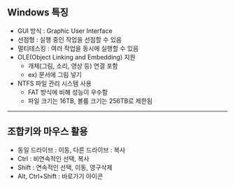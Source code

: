 ## Windows 특징

- GUI 방식 : Graphic User Interface
- 선점형 : 실행 중인 작업을 선점할 수 있음
- 멀티테스킹 : 여러 작업을 동시에 실행할 수 있음
- OLE(Object Linking and Embedding) 지원
  - 개체(그림, 소리, 영상 등) 연결 포함
  - ex) 문서에 그림 넣기
- NTFS 파일 관리 시스템 사용
  - FAT 방식에 비해 성능이 우수함
  - 파일 크기는 16TB, 볼륨 크기는 256TB로 제한됨

---

## 조합키와 마우스 활용
- 동일 드라이브 : 이동,  다른 드라이브 : 복사
- Ctrl : 비연속적인 선택, 복사
- Shift : 연속적인 선택, 이동, 영구삭제
- Alt, Ctrl+Shift : 바로가기 아이콘
